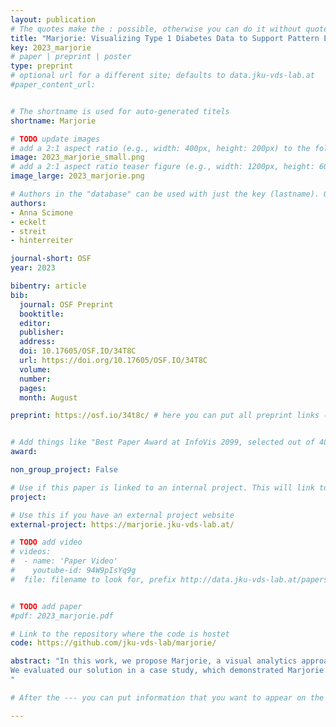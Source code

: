 ```yaml
---
layout: publication
# The quotes make the : possible, otherwise you can do it without quotes
title: "Marjorie: Visualizing Type 1 Diabetes Data to Support Pattern Exploration"
key: 2023_marjorie
# paper | preprint | poster
type: preprint
# optional url for a different site; defaults to data.jku-vds-lab.at
#paper_content_url: 


# The shortname is used for auto-generated titels
shortname: Marjorie

# TODO update images
# add a 2:1 aspect ratio (e.g., width: 400px, height: 200px) to the folder /assets/images/papers/
image: 2023_marjorie_small.png
# add a 2:1 aspect ratio teaser figure (e.g., width: 1200px, height: 600px) to the folder /assets/images/papers/
image_large: 2023_marjorie.png

# Authors in the "database" can be used with just the key (lastname). Others can be written properly.
authors:
- Anna Scimone
- eckelt
- streit
- hinterreiter

journal-short: OSF
year: 2023

bibentry: article
bib:
  journal: OSF Preprint
  booktitle: 
  editor: 
  publisher: 
  address: 
  doi: 10.17605/OSF.IO/34T8C
  url: https://doi.org/10.17605/OSF.IO/34T8C
  volume: 
  number: 
  pages: 
  month: August

preprint: https://osf.io/34t8c/ # here you can put all preprint links (arxiv.org, osf.io,...)


# Add things like "Best Paper Award at InfoVis 2099, selected out of 4000 submissions"
award:

non_group_project: False

# Use if this paper is linked to an internal project. This will link to the project site
project: 

# Use this if you have an external project website
external-project: https://marjorie.jku-vds-lab.at/

# TODO add video
# videos:
#  - name: 'Paper Video'
#    youtube-id: 94W9pIsYq9g
#  file: filename to look for, prefix http://data.jku-vds-lab.at/papers/


# TODO add paper
#pdf: 2023_marjorie.pdf

# Link to the repository where the code is hostet
code: https://github.com/jku-vds-lab/marjorie/

abstract: "In this work, we propose Marjorie, a visual analytics approach to address the challenge of analyzing patients’ diabetes data during brief regular appointments with their diabetologists. Designed in consultation with diabetologists, Marjorie uses a combination of visual and algorithmic methods to support the exploration of patterns in the data. Patterns of interest include seasonal variations of the glucose profiles, and non-periodic patterns such as fluctuations around mealtimes or periods of hypoglycemia (i.e., glucose levels below the normal range). We introduce a unique representation of glucose data based on modified horizon graphs and hierarchical clustering of adjacent carbohydrate or insulin entries. Semantic zooming allows the exploration of patterns on different levels of temporal detail.
We evaluated our solution in a case study, which demonstrated Marjorie’s potential to provide valuable insights into therapy parameters and unfavorable eating habits, among others. The study results suggest that Marjorie effectively supports patients and diabetologists in the joint exploration of patterns in diabetes data, potentially enabling more informed treatment decisions.
"

# After the --- you can put information that you want to appear on the website using markdown formatting or HTML. A good example are acknowledgements, extra references, an erratum, etc.

---
```



